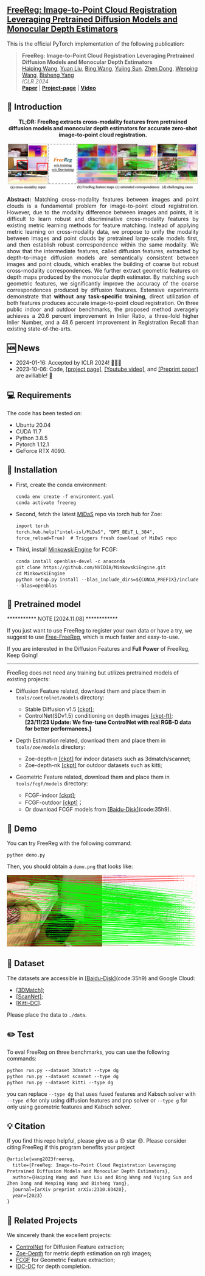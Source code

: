 <h2> 
<a href="https://whu-usi3dv.github.io/FreeReg/" target="_blank">FreeReg: Image-to-Point Cloud Registration Leveraging Pretrained Diffusion Models and Monocular Depth Estimators</a>
</h2>

This is the official PyTorch implementation of the following publication:

> **FreeReg: Image-to-Point Cloud Registration Leveraging Pretrained Diffusion Models and Monocular Depth Estimators**<br/>
> [Haiping Wang](https://hpwang-whu.github.io/), [Yuan Liu](https://liuyuan-pal.github.io/), [Bing Wang](https://www.polyu.edu.hk/aae/people/academic-staff/dr-wang-bing/), [Yujing Sun](https://yujingsun.github.io/), [Zhen Dong](https://dongzhenwhu.github.io/index.html), [Wenping Wang](https://www.cs.hku.hk/people/academic-staff/wenping), [Bisheng Yang](https://3s.whu.edu.cn/info/1025/1415.htm)<br/>
> *ICLR 2024*<br/>
> [**Paper**](https://arxiv.org/abs/2310.03420) | [**Project-page**](https://whu-usi3dv.github.io/FreeReg/) | [**Video**](https://www.youtube.com/watch?v=N_M5Zsfo1U8)


## 🔭 Introduction
<p align="center">
<strong>TL;DR: FreeReg extracts cross-modality features from pretrained diffusion models and monocular depth estimators for accurate zero-shot image-to-point cloud registration.</strong>
</p>
<img src="utils/media/teaser.png" alt="Network" style="zoom:50%;">

<p align="justify">
<strong>Abstract:</strong> Matching cross-modality features between images and point clouds is a fundamental problem for image-to-point cloud registration. However, due to the modality difference between images and points, it is difficult to learn robust and discriminative cross-modality features by existing metric learning methods for feature matching. Instead of applying metric learning on cross-modality data, we propose to unify the modality between images and point clouds by pretrained large-scale models first, and then establish robust correspondence within the same modality. We show that the intermediate features, called diffusion features, extracted by depth-to-image diffusion models are semantically consistent between images and point clouds, which enables the building of coarse but robust cross-modality correspondences. We further extract geometric features on depth maps produced by the monocular depth estimator. By matching such geometric features, we significantly improve the accuracy of the coarse correspondences produced by diffusion features. Extensive experiments demonstrate that <strong>without any task-specific training</strong>, direct utilization of both features produces accurate image-to-point cloud registration. On three public indoor and outdoor benchmarks, the proposed method averagely achieves a 20.6 percent improvement in Inlier Ratio, a three-fold higher Inlier Number, and a 48.6 percent improvement in Registration Recall than existing state-of-the-arts.
</p>

## 🆕 News
- 2024-01-16: Accepted by ICLR 2024! 🎉🎉🎉
- 2023-10-06: Code, [[project page]](https://whu-usi3dv.github.io/FreeReg/), [[Youtube video]](https://www.youtube.com/watch?v=N_M5Zsfo1U8), and [[Preprint paper]](https://arxiv.org/abs/2310.03420) are aviliable! 🎉

## 💻 Requirements
The code has been tested on:
- Ubuntu 20.04
- CUDA 11.7
- Python 3.8.5
- Pytorch 1.12.1
- GeForce RTX 4090.

## 🔧 Installation
- First, create the conda environment:
  ```
  conda env create -f environment.yaml
  conda activate freereg
  ```
- Second, fetch the latest [MiDaS](https://github.com/isl-org/MiDaS) repo via torch hub for Zoe:
  ```
  import torch
  torch.hub.help("intel-isl/MiDaS", "DPT_BEiT_L_384", force_reload=True)  # Triggers fresh download of MiDaS repo
  ```
- Third, install [MinkowskiEngine](https://github.com/NVIDIA/MinkowskiEngine) for FCGF:
  ```
  conda install openblas-devel -c anaconda
  git clone https://github.com/NVIDIA/MinkowskiEngine.git
  cd MinkowskiEngine
  python setup.py install --blas_include_dirs=${CONDA_PREFIX}/include --blas=openblas
  ```

## 🚅 Pretrained model

*********** NOTE [2024.11.08] ************

If you just want to use FreeReg to register your own data or have a try, we suggest to use [Free-FreeReg](), which is much faster and easy-to-use.

If you are interested in the Diffusion Features and **Full Power** of FreeReg, Keep Going!

******************************************

FreeReg does not need any training but utilizes pretrained models of existing projects:

- Diffusion Feature related, download them and place them in ```tools/controlnet/models``` directory: 
  - Stable Diffusion v1.5 [[ckpt]](https://huggingface.co/runwayml/stable-diffusion-v1-5/blob/main/v1-5-pruned.ckpt);
  <!-- - ControlNet(SDv1.5) conditioning on depth images [[ckpt]](https://huggingface.co/lllyasviel/ControlNet-v1-1/blob/main/control_v11f1p_sd15_depth.pth); -->
  - ControlNet(SDv1.5) conditioning on depth images [[ckpt-ft]](https://drive.google.com/file/d/1YSYXHZtg4Mvdh_twOK_FIc8kao3sA3z2/view?usp=drive_link); **[23/11/23 Update: We fine-tune ControlNet with real RGB-D data for better performances.]**

- Depth Estimation related, download them and place them in ```tools/zoe/models``` directory:
  - Zoe-depth-n [[ckpt]](https://github.com/isl-org/ZoeDepth/releases/download/v1.0/ZoeD_M12_N.pt) for indoor datasets such as 3dmatch/scannet;
  - Zoe-depth-nk [[ckpt]](https://github.com/isl-org/ZoeDepth/releases/download/v1.0/ZoeD_M12_NK.pt) for outdoor datasets such as kitti;

- Geometric Feature related, download them and place them in ```tools/fcgf/models``` directory:
  - FCGF-indoor [[ckpt]](https://drive.google.com/file/d/1cLFlKC_novdwFbxk6dtLlqOUlmynV7jc/view?usp=sharing);
  - FCGF-outdoor [[ckpt]](https://drive.google.com/file/d/1D6mKqzGqg9seeU3s2QJ7MEgHJPKxNo8F/view?usp=sharing)；
  - Or download FCGF models from [[Baidu-Disk]](https://pan.baidu.com/s/16-6osDbN8EaWRgT1dvUiQg)(code:35h9).

## 🔦 Demo
You can try FreeReg with the following command:
```
python demo.py
```
Then, you should obtain a ```demo.png``` that looks like:

<img src="utils/media/demo.png" alt="demo" style="zoom:50%;">

## 💾 Dataset 
The datasets are accessible in [[Baidu-Disk]](https://pan.baidu.com/s/16-6osDbN8EaWRgT1dvUiQg)(code:35h9) and Google Cloud:

- [[3DMatch]](https://drive.google.com/file/d/1tSTlYFou6UEKR_UJa0Qm0Dy6foW4ubIs/view?usp=sharing);
- [[ScanNet]](https://drive.google.com/file/d/1wSoPzuAIZ3DFU1Gk2wcREXQG3jd9PW7s/view?usp=sharing);
- [[Kitti-DC]](https://drive.google.com/file/d/1c1TcUV2fMmXKK_vyZstVLD9J4-pCVCRu/view?usp=sharing).

Please place the data to ```./data```.

## ✏️ Test
To eval FreeReg on three benchmarks, you can use the following commands:
```
python run.py --dataset 3dmatch --type dg
python run.py --dataset scannet --type dg
python run.py --dataset kitti --type dg
```
you can replace ```--type dg``` that uses fused features and Kabsch solver with ```--type d``` for only using diffusion features and pnp solver or ```--type g``` for only using geometric features and Kabsch solver.

## 💡 Citation
If you find this repo helpful, please give us a 😍 star 😍.
Please consider citing FreeReg if this program benefits your project
```
@article{wang2023freereg,
  title={FreeReg: Image-to-Point Cloud Registration Leveraging Pretrained Diffusion Models and Monocular Depth Estimators},
  author={Haiping Wang and Yuan Liu and Bing Wang and Yujing Sun and Zhen Dong and Wenping Wang and Bisheng Yang},
  journal={arXiv preprint arXiv:2310.03420},
  year={2023}
}
```

## 🔗 Related Projects
We sincerely thank the excellent projects:
- [ControlNet](https://github.com/lllyasviel/ControlNet) for Diffusion Feature extraction;
- [Zoe-Depth](https://github.com/isl-org/ZoeDepth) for metric depth estimation on rgb images;
- [FCGF](https://github.com/chrischoy/FCGF) for Geometric Feature extraction;
- [IDC-DC](https://github.com/kujason/ip_basic) for depth completion.